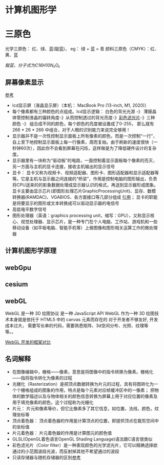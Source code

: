 # 计算机图形学

# 三原色

光学三原色： 红、绿、蓝(靛蓝)， eg： 绿 + 蓝 = 青
颜料三原色（CMYK）：红、黄、蓝

*靛蓝，分子式为C16H10N₂O₂*

## 屏幕像素显示

[参考](https://www.zhihu.com/question/296297701)

- lcd显示屏（液晶显示屏）（本机： MacBook Pro (13-inch, M1, 2020)）
- 每个像素都有三种颜色的点组成。lcd显示逻辑： 白色的背光光源 -》 薄膜晶体管控制液晶的偏转角度-》从而控制透过的背光亮度-》[彩色滤光片](#colorFilter)-》三种颜色 -》 组合成不同的颜色，每个颜色的亮度被设置成了0-255， 那么就有266 * 26 * 266 中组合，对于人眼的识别能力来说完全够用！
- 显示器并不是一次性控制显示面板上所有像素的颜色，而是一次控制“一行”，自上至下地控制显示面板上每一行像素，周而复始。由于刷新的速度很快（一秒钟60次），因此你不会看到屏幕在闪烁，这样做是为了降低硬件设计的复杂度。
- 显示器里有一块称为“驱动板”的电路，一面控制着显示面板每个像素的亮灭， 另一方面与主机的显卡连接，接收主机输出的显示信号
- 显卡： 显卡又称为视频卡、视频适配器、图形卡、图形适配器和显示适配器等等。它是主机与显示器之间连接的“桥梁”，作用是控制电脑的图形输出，负责将CPU送来的的影象数据处理成显示器认识的格式，再送到显示器形成图象。显卡主要由显示芯片(即图形处理芯片GraphicProcessingUnit)、显存、数模转换器(RAMDAC)、VGABIOS、各方面接口等几部分组成 [引用](https://www.zhihu.com/question/68085163/answer/1192587104)； 显卡的职能是将要显示的图形或文本转换成可以驱动显示器的电信号
- 高低电平数字信号
- 图形处理器（英语：graphics processing unit，缩写：GPU），又称显示核心、视觉处理器、显示芯片，是一种专门在个人电脑、工作站、游戏机和一些移动设备（如平板电脑、智能手机等）上做图像和图形相关运算工作的微处理器

## 计算机图形学原理

## webGpu

## cesium

## webGL
WebGL 是一种 3D 绘图协议
是一种 JavaScript API
WebGL 作为一种 3D 绘图技术本身就是依托于 HTML5 中的 canvas 元素而存在的
对于开发者不够友好, 开发成本过大， 需要写长串的代码，需要熟悉矩阵、3d空间分布、光照、纹理等等。。

[WebGL 开发的框架对比](https://juejin.cn/post/6994940475459731463)

## 名词解释

- 在图像编辑中，栅格——像素，意思是将图像中的指令转换为像素。栅格化——指将指令转化为像素的过程
- 光栅化（Rasterization）是把顶点数据转换为片元的过程，具有将图转化为一个个栅格组成的图象的作用，特点是每个元素对应帧缓冲区中的一像素； 把物体的数学描述以及与物体相关的颜色信息转换为屏幕上用于对应位置的像素及用于填充像素的颜色，这个过程称为光栅化
- 片元： 片元和像素等价，但它比像素多了其它信息，如位置，法线，颜色，纹理坐标等
- 顶点着色器： 顶点着色器的作用是计算顶点的位置，即提供顶点在裁剪空间中的坐标值
- 片元着色器： 片元着色器的作用是计算图元的颜色值
- GLSL(OpenGL着色语言OpenGL Shading Language)语法跟C语言很类似
- <span id="colorFilter">彩色滤光片（Color filter）</span>是一种表现颜色的光学滤光片，它可以精确选择欲通过的小范围波段光波，而反射掉其他不希望通过的波段
- 只读存储器与随机存储器的区别[参考](http://events.jianshu.io/p/a8470bb230d0)